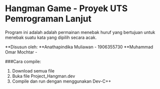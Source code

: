# Hangman Game - Proyek UTS Pemrograman Lanjut

Program ini adalah adalah permainan menebak huruf yang bertujuan untuk menebak suatu kata yang dipilih secara acak. 

**Disusun oleh:
**Anathapindika Muliawan - 1906355730
**Muhammad Omar Mochtar - 

###Cara compile:
1. Download semua file
2. Buka file Project_Hangman.dev
3. Compile dan run dengan menggunakan Dev-C++
